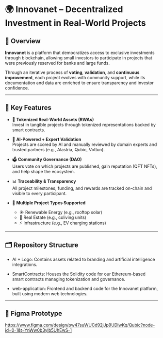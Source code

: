 # 🌍 Innovanet – Decentralized Investment in Real-World Projects

## 🧩 Overview

**Innovanet** is a platform that democratizes access to exclusive investments through blockchain, allowing small investors to participate in projects that were previously reserved for banks and large funds.

Through an iterative process of **voting**, **validation**, and **continuous improvement**, each project evolves with community support, while its documentation and data are enriched to ensure transparency and investor confidence.

---

## 🚀 Key Features

- 🔗 **Tokenized Real-World Assets (RWAs)**  
  Invest in tangible projects through tokenized representations backed by smart contracts.

- 🧠 **AI-Powered + Expert Validation**  
  Projects are scored by AI and manually reviewed by domain experts and trusted partners (e.g., Alastria, Qubic, Vottun).

- 🗳️ **Community Governance (DAO)**  
  Users vote on which projects are published, gain reputation (QFT NFTs), and help shape the ecosystem.

- 📊 **Traceability & Transparency**  
  All project milestones, funding, and rewards are tracked on-chain and visible to every participant.

- 🧱 **Multiple Project Types Supported**
  - ☀️ Renewable Energy (e.g., rooftop solar)
  - 🏢 Real Estate (e.g., coliving units)
  - ⚡ Infrastructure (e.g., EV charging stations)

---

## 🗂️ Repository Structure

- AI + Logo: Contains assets related to branding and artificial intelligence integrations.​

- SmartContracts: Houses the Solidity code for our Ethereum-based smart contracts managing tokenization and governance.​

- web-application: Frontend and backend code for the Innovanet platform, built using modern web technologies.

---

## 🎯 Figma Prototype
https://www.figma.com/design/pw47suWUCd92jJp9UDlwKq/Qubic?node-id=0-1&t=YnWw0b3yIb5UhEwS-1 
